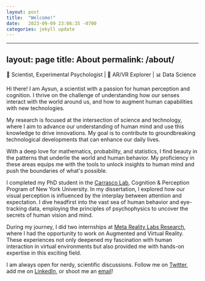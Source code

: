 ```yaml
---
layout: post
title:  "Welcome!"
date:   2023-09-09 23:06:35 -0700
categories: jekyll update
---
```

---
layout: page
title: About
permalink: /about/
---

🧠 Scientist, Experimental Psychologist | 🚀 AR/VR Explorer | 📊 Data Science


Hi there! I am Aysun, a scientist with a passion for human perception and cognition. I thrive on the challenge of understanding how our senses interact with the world around us, and how to augment human capabilities with new technologies.

My research is focused at the intersection of science and technology, where I aim to advance our understanding of human mind and use this knowledge to drive innovations. My goal is to contribute to groundbreaking technological developments that can enhance our daily lives.

With a deep love for mathematics, probability, and statistics, I find beauty in the patterns that underlie the world and human behavior. My proficiency in these areas equips me with the tools to unlock insights to human mind and push the boundaries of what's possible.

I completed my PhD student in the [Carrasco Lab][CarrascoLabLink], Cognition & Perception Program of New York University. In my dissertation, I explored how our visual perception is influenced by the  interplay between attention and expectation. I dive headfirst into the vast sea of human behavior and eye-tracking data, employing the principles of psychophysics to uncover the secrets of human vision and mind.

During my journey, I did two internships at [Meta Reality Labs Research][RLRLink], where I had the opportunity to work on Augmented and Virtual Reality. These experiences not only deepened my fascination with human interaction in virtual environments but also provided me with hands-on expertise in this exciting field.

I am always open for nerdy, scientific discussions. Follow me on [Twitter][TwitterLink], add me on [LinkedIn][LinkedInLink], or shoot me an [email][emailLink]!

[CarrascoLabLink]: https://carrascolab.hosting.nyu.edu/
[RLRLink]: https://tech.facebook.com/reality-labs/2021/11/inside-reality-labs-meet-the-team-thats-bringing-touch-to-the-digital-world/
[TwitterLink]: https://twitter.com/aysunduyar/
[LinkedInLink]: https://www.linkedin.com/in/aysun-duyar/
[emailLink]: mailto:aysunduyar@gmail.com
